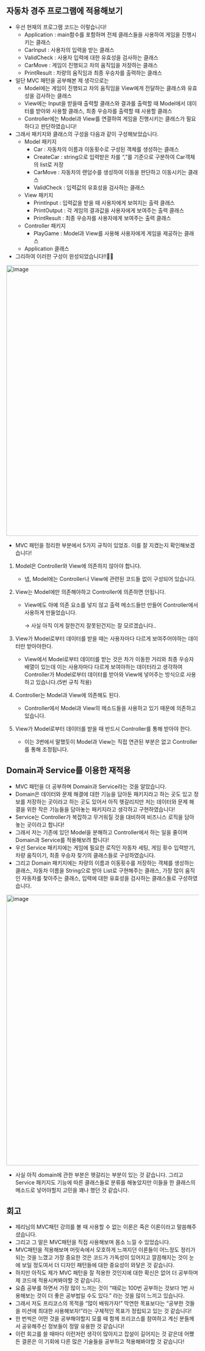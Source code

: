 ## 자동차 경주 프로그램에 적용해보기

- 우선 현재의 프로그램 코드는 이렇습니다!
    - Application : main함수를 포함하며 전체 클래스들을 사용하여 게임을 진행시키는 클래스
    - CarInput : 사용자의 입력을 받는 클래스
    - ValidCheck : 사용자 입력에 대한 유효성을 검사하는 클래스
    - CarMove : 게임이 진행되고 차의 움직임을 저장하는 클래스
    - PrintResult : 차량의 움직임과 최종 우승자를 출력하는 클래스
- 일단 MVC 패턴을 공부해본 제 생각으로는
    - Model에는 게임이 진행되고 차의 움직임을 View에게 전달하는 클래스와 유효성을 검사하는 클래스
    - View에는 Input을 받을때 출력할 클래스와 결과를 출력할 때 Model에서 데이터를 받아와 사용할 클래스, 최종 우승자를 출력할 때 사용할 클래스
    - Controller에는 Model과 View를 연결하여 게임을 진행시키는 클래스가 필요하다고 판단하였습니다!
- 그래서 패키지와 클래스의 구성을 다음과 같이 구성해보았습니다.
    - Model 패키지
        - Car : 자동차의 이름과 이동횟수로 구성된 객체를 생성하는 클래스
        - CreateCar : string으로 입력받은 차를 “,”를 기준으로 구분하여 Car객체의 list로 저장
        - CarMove : 자동차의 랜덤수를 생성하여 이동을 판단하고 이동시키는 클래스
        - ValidCheck : 입력값의 유효성을 검사하는 클래스
    - View 패키지
        - PrintInput : 입력값을 받을 때 사용자에게 보여지는 출력 클래스
        - PrintOutput : 각 게임의 결과값을 사용자에게 보여주는 출력 클래스
        - PrintResult : 최종 우승자를 사용자에게 보여주는 출력 클래스
    - Controller 패키지
        - PlayGame : Model과 View를 사용해 사용자에게 게임을 제공하는 클래스
    - Application 클래스
- 그리하여 이러한 구성이 완성되었습니다!!👏👏

<img width="708" alt="image" src="https://github.com/alswp006/woowa-6th-precourse-memory/assets/102672547/a95922c4-4805-44ff-825c-e69e35d7595d">

- MVC 패턴을 정리한 부분에서 5가지 규칙이 있었죠. 이를 잘 지켰는지 확인해보겠습니다!
1. Model은 Controller와 View에 의존하지 않아야 합니다.
    - 넵, Model에는 Controller나 View에 관련된 코드들 없이 구성되어 있습니다.
2. View는 Model에만 의존해야하고 Controller에 의존하면 안됩니다.
    - View에도 아예 의존 요소를 넣지 않고 출력 메소드들만 만들어 Controller에서 사용하게 만들었습니다.
        
        → 사실 아직 이게 잘한건지 잘못된건지는 잘 모르겠습니다..
        
3. View가 Model로부터 데이터를 받을 때는 사용자마다 다르게 보여주어야하는 데이터만 받아야한다.
    - View에서 Model로부터 데이터를 받는 것은 차가 이동한 거리와 최종 우승자 배열이 있는데 이는 사용자마다 다르게 보여야하는 데이터라고 생각하여 Controller가 Model로부터 데이터를 받아와 View에 넣어주는 방식으로 사용하고 있습니다.(5번 규칙 적용)
4. Controller는 Model과 View에 의존해도 된다.
    - Controller에서 Model과 View의 메소드들을 사용하고 있기 때문에 의존하고 있습니다.
5. View가 Model로부터 데이터를 받을 때 반드시 Controller를 통해 받아야 한다.
    - 이는 3번에서 말했듯이 Model과 View는 직접 연관된 부분은 없고 Controller를 통해 조정됩니다.

## Domain과 Service를 이용한 재적용

- MVC 패턴을 더 공부하며 Domain과 Service라는 것을 알았습니다.
- Domain은 데이터와 문제 해결에 대한 기능을 담아둔 패키지라고 하는 곳도 있고 정보를 저장하는 곳이라고 하는 곳도 있어서 아직 헷갈리지만 저는 데이터와 문제 해결을 위한 작은 기능들을 담아놓는 패키지라고 생각하고 구현하였습니다!
- Service는 Controller가 복잡하고 무거워질 것을 대비하여 비즈니스 로직을 담아 놓는 곳이라고 합니다!
- 그래서 저는 기존에 있던 Model을 분해하고 Controller에서 하는 일을 줄이며 Domain과 Service를 적용해보려 합니다!
- 우선 Service 패키지에는 게임에 필요한 로직인 자동차 세팅, 게임 횟수 입력받기, 차량 움직이기, 최종 우승자 찾기의 클래스들로 구성하였습니다.
- 그리고 Domain 패키지에는 차량의 이름과 이동횟수를 저장하는 객체를 생성하는 클래스, 자동차 이름을 String으로 받아 List로 구현해주는 클래스, 가장 많이 움직인 자동차를 찾아주는 클래스, 입력에 대한 유효성을 검사하는 클래스들로 구성하였습니다.

<img width="708" alt="image" src="https://github.com/alswp006/woowa-6th-precourse-memory/assets/102672547/dcaa56ff-f42f-4250-b620-ee42015bfd0b">

- 사실 아직 domain에 관한 부분은 헷갈리는 부분이 있는 것 같습니다. 그리고 Service 패키지도 기능에 따른 클래스들로 분류를 해놓았지만 이들을 한 클래스의 메소드로 넣어야할지 고민을 꽤나 했던 것 같습니다.

## 회고

- 제리님의 MVC패턴 강의를 볼 때 사용할 수 없는 이론은 죽은 이론이라고 말씀해주셨습니다.
- 그리고 그 말은 MVC패턴을 직접 사용해보며 몸소 느낄 수 있었습니다.
- MVC패턴을 적용해보며 머릿속에서 모호하게 느껴지던 이론들이 어느정도 정리가 되는 것을 느꼈고 가장 중요한 것은 코드가 가독성이 있어지고 깔끔해지는 것이 눈에 보일 정도여서 더 디자인 패턴들에 대한 중요성이 와닿은 것 같습니다.
- 하지만 아직도 제가 MVC 패턴을 잘 적용한 것인지에 대한 확신은 없어 더 공부하며 제 코드에 적용시켜봐야할 것 같습니다.
- 요즘 공부를 하면서 가장 많이 느끼는 것이 “때로는 100번 공부하는 것보다 1번 사용해보는 것이 더 좋은 공부법일 수도 있다.” 라는 것을 많이 느끼고 있습니다.
- 그래서 저도 프리코스의 목적을 “많이 배워가자!” 막연한 목표보다는 “공부한 것들을 미션에 최대한 사용해보자!”라는 구체적인 목표가 정립되고 있는 것 같습니다!
- 한 번씩은 어떤 것을 공부해야할지 모를 때 함께 프리코스를 참여하고 계신 분들께서 공유해주신 정보들이 정말 유용한 것 같습니다!
- 이런 회고를 쓸 때마다 이런저런 생각이 많아지고 잡설이 길어지는 것 같은데 어쨌든 결론은 이 기회에 다른 많은 기술들을 공부하고 적용해봐야할 것 같습니다!
